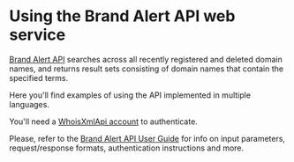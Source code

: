 # Using the Brand Alert API web service

[Brand Alert API](https://www.whoisxmlapi.com/brand-alert-api.php) searches 
across all recently registered and deleted domain names, and returns result 
sets consisting of domain names that contain the specified terms.

Here you'll find examples of using the API implemented in multiple languages.

You'll need a
[WhoisXmlApi account](https://www.whoisxmlapi.com/user/create.php) to
authenticate.

Please, refer to the
[Brand Alert API User Guide](https://www.whoisxmlapi.com/brand-alert-api-guide.php) for
info on input parameters, request/response formats, authentication
instructions and more.